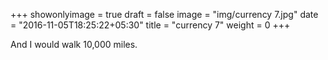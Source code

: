 +++
showonlyimage = true
draft = false
image = "img/currency 7.jpg"
date = "2016-11-05T18:25:22+05:30"
title = "currency 7"
weight = 0
+++

And I would walk 10,000 miles.

